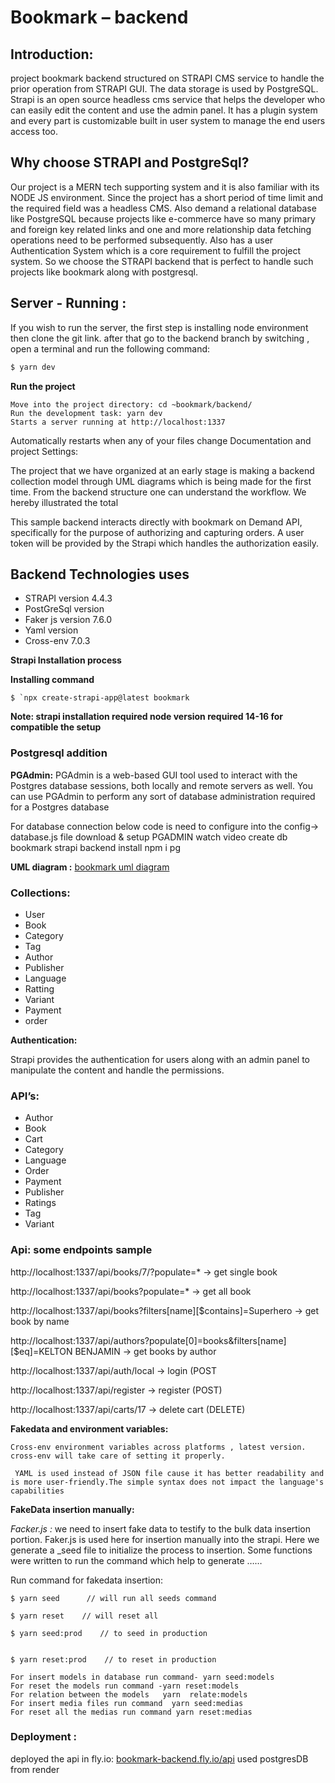 # Bookmark – backend

## Introduction:

project bookmark backend structured on STRAPI CMS service to handle the prior operation from STRAPI GUI. The data storage is used by PostgreSQL. Strapi is an open source headless cms service that helps the developer who can easily edit the content and use the admin panel. It has a plugin system and every part is customizable built in user system to manage the end users access too.

## Why choose STRAPI and PostgreSql?

Our project is a MERN tech supporting system and it is also familiar with its NODE JS environment. Since the project has a short period of time limit and the required field was a headless CMS. Also demand a relational database like PostgreSQL because projects like e-commerce have so many primary and foreign key related links and one and more relationship data fetching operations need to be performed subsequently. Also has a user Authentication System which is a core requirement to fulfill the project system. So we choose the STRAPI backend that is perfect to handle such projects like bookmark along with postgresql.

## Server - Running :

If you wish to run the server, the first step is installing node environment then clone the git link. after that go to the backend branch by switching , open a terminal and run the following command:

```bash
$ yarn dev
```

**Run the project**

```
Move into the project directory: cd ~bookmark/backend/
Run the development task: yarn dev
Starts a server running at http://localhost:1337
```

Automatically restarts when any of your files change
Documentation and project Settings:

The project that we have organized at an early stage is making a backend collection model through UML diagrams which is being made for the first time. From the backend structure one can understand the workflow. We hereby illustrated the total

This sample backend interacts directly with bookmark on Demand API, specifically for the purpose of authorizing and capturing orders. A user token will be provided by the Strapi which handles the authorization easily.

## Backend Technologies uses

- STRAPI version 4.4.3
- PostGreSql version
- Faker js version 7.6.0
- Yaml version
- Cross-env 7.0.3

**Strapi Installation process**

**Installing command**

```
$ `npx create-strapi-app@latest bookmark
```

**Note: strapi installation required node version required 14-16 for compatible the setup**

### Postgresql addition

**PGAdmin:** PGAdmin is a web-based GUI tool used to interact with the Postgres database sessions, both locally and remote servers as well. You can use PGAdmin to perform any sort of database administration required for a Postgres database

For database connection below code is need to configure into the config-> database.js file
download & setup PGADMIN watch video create db bookmark
strapi backend install npm i pg

**UML diagram :** [bookmark uml diagram](https://app.diagrams.net/#G1wNdCHSYpqH2e38unt7cXo60WwZlVuBpd)

### Collections:

- User
- Book
- Category
- Tag
- Author
- Publisher
- Language
- Ratting
- Variant
- Payment
- order

**Authentication:**

Strapi provides the authentication for users along with an admin panel to manipulate the content and handle the permissions.

### API’s:

- Author
- Book
- Cart
- Category
- Language
- Order
- Payment
- Publisher
- Ratings
- Tag
- Variant

### Api: some endpoints sample

http://localhost:1337/api/books/7/?populate=\* → get single book

http://localhost:1337/api/books?populate=\* → get all book

http://localhost:1337/api/books?filters[name][$contains]=Superhero → get book by name

http://localhost:1337/api/authors?populate[0]=books&filters[name][$eq]=KELTON BENJAMIN → get books by author

http://localhost:1337/api/auth/local → login (POST

http://localhost:1337/api/register → register (POST)

http://localhost:1337/api/carts/17 → delete cart (DELETE)

**Fakedata and environment variables:**

```
Cross-env environment variables across platforms , latest version. cross-env will take care of setting it properly.

```

```
 YAML is used instead of JSON file cause it has better readability and is more user-friendly.The simple syntax does not impact the language's capabilities
```

**FakeData insertion manually:**

_Facker.js :_ we need to insert fake data to testify to the bulk data insertion portion. Faker.js is used here for insertion manually into the strapi.
Here we generate a \_seed file to initialize the process to insertion. Some functions were written to run the command which help to generate ……

Run command for fakedata insertion:

```
$ yarn seed      // will run all seeds command
```

```
$ yarn reset    // will reset all
```

```
$ yarn seed:prod    // to seed in production
```

```

$ yarn reset:prod    // to reset in production
```

```
For insert models in database run command- yarn seed:models
For reset the models run command -yarn reset:models
For relation between the models   yarn  relate:models
For insert media files run command  yarn seed:medias
For reset all the medias run command yarn reset:medias
```

### Deployment :

deployed the api in fly.io: [bookmark-backend.fly.io/api](https://bookmark-backend.fly.dev/)
used postgresDB from render

